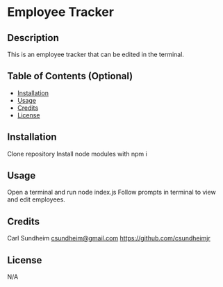 # Employee Tracker

## Description

This is an employee tracker that can be edited in the terminal.

## Table of Contents (Optional)

- [Installation](#installation)
- [Usage](#usage)
- [Credits](#credits)
- [License](#license)

## Installation

Clone repository
Install node modules with npm i

## Usage

Open a terminal and run node index.js
Follow prompts in terminal to view and edit employees.

## Credits

Carl Sundheim
csundheim@gmail.com
https://github.com/csundheimjr

## License

N/A
